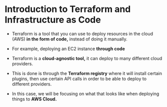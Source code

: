 # **Introduction to Terraform and Infrastructure as Code**

- Terraform is a tool that you can use to deploy  resources in the cloud (AWS) **in the form of code,** instead of doing it manually.

- For example, deploying an EC2 instance **through code**

- Terraform is a **cloud-agnostic tool,** it can deploy to many different cloud providers.

- This is done is through the **Terraform registry** where it will install certain plugins, then use certain API calls in order to be able to deploy to different providers.

- In this case, we will be focusing on what that looks like when deploying things to **AWS Cloud.**

